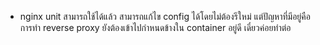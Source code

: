 - nginx unit สามารถใช้ได้แล้ว สามารถแก้ไข config ได้โดยไม่ต้องรีใหม่ แต่ปัญหาที่มีอยู่คือ การทำ reverse proxy ยังต้องเข้าไปกำหนดข้างใน container อยู่ดี เดี๋ยวค่อยทำต่อ